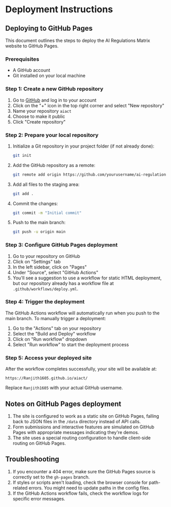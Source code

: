 # Deployment Instructions

## Deploying to GitHub Pages

This document outlines the steps to deploy the AI Regulations Matrix website to GitHub Pages.

### Prerequisites

- A GitHub account
- Git installed on your local machine

### Step 1: Create a new GitHub repository

1. Go to [GitHub](https://github.com) and log in to your account
2. Click on the "+" icon in the top right corner and select "New repository"
3. Name your repository `aiact`
4. Choose to make it public
5. Click "Create repository"

### Step 2: Prepare your local repository

1. Initialize a Git repository in your project folder (if not already done):
   ```bash
   git init
   ```

2. Add the GitHub repository as a remote:
   ```bash
   git remote add origin https://github.com/yourusername/ai-regulations-matrix.git
   ```

3. Add all files to the staging area:
   ```bash
   git add .
   ```

4. Commit the changes:
   ```bash
   git commit -m "Initial commit"
   ```

5. Push to the main branch:
   ```bash
   git push -u origin main
   ```

### Step 3: Configure GitHub Pages deployment

1. Go to your repository on GitHub
2. Click on "Settings" tab
3. In the left sidebar, click on "Pages"
4. Under "Source", select "GitHub Actions"
5. You'll see a suggestion to use a workflow for static HTML deployment, but our repository already has a workflow file at `.github/workflows/deploy.yml`.

### Step 4: Trigger the deployment

The GitHub Actions workflow will automatically run when you push to the main branch. To manually trigger a deployment:

1. Go to the "Actions" tab on your repository
2. Select the "Build and Deploy" workflow
3. Click on "Run workflow" dropdown
4. Select "Run workflow" to start the deployment process

### Step 5: Access your deployed site

After the workflow completes successfully, your site will be available at:

```
https://Ranjith1605.github.io/aiact/
```

Replace `Ranjith1605` with your actual GitHub username.

## Notes on GitHub Pages deployment

1. The site is configured to work as a static site on GitHub Pages, falling back to JSON files in the `/data` directory instead of API calls.
2. Form submissions and interactive features are simulated on GitHub Pages with appropriate messages indicating they're demos.
3. The site uses a special routing configuration to handle client-side routing on GitHub Pages.

## Troubleshooting

1. If you encounter a 404 error, make sure the GitHub Pages source is correctly set to the `gh-pages` branch.
2. If styles or scripts aren't loading, check the browser console for path-related errors. You might need to update paths in the config files.
3. If the GitHub Actions workflow fails, check the workflow logs for specific error messages.
